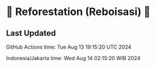 
# 🌳 Reforestation (Reboisasi) 🌲

## Last Updated

GitHub Actions time: Tue Aug 13 19:15:20 UTC 2024

Indonesia/Jakarta time: Wed Aug 14 02:15:20 WIB 2024
